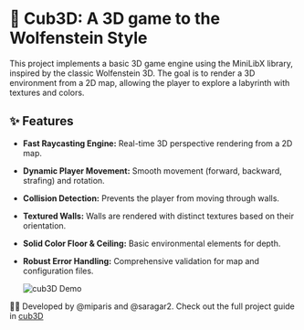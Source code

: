 
# 🚀 Cub3D: A 3D game to the Wolfenstein Style

This project implements a basic 3D game engine using the MiniLibX library, inspired by the classic Wolfenstein 3D. The goal is to render a 3D environment from a 2D map, allowing the player to explore a labyrinth with textures and colors.

## ✨ Features
* **Fast Raycasting Engine:** Real-time 3D perspective rendering from a 2D map.

* **Dynamic Player Movement:** Smooth movement (forward, backward, strafing) and rotation.

* **Collision Detection:** Prevents the player from moving through walls.

* **Textured Walls:** Walls are rendered with distinct textures based on their orientation.

* **Solid Color Floor & Ceiling:** Basic environmental elements for depth.

* **Robust Error Handling:** Comprehensive validation for map and configuration files.

  ![cub3D Demo](https://github.com/miparis/cub3D/blob/main/cub3d.png)

👨‍💻 Developed by @miparis and @saragar2. Check out the full project guide in [cub3D](https://app.gitbook.com/o/xcgqfjOLbGMBmRoxBpKN/s/mpwNHCX9uVOBsbGP4A25/)
